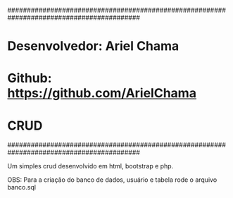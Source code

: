 ##########################################################################################
#    Desenvolvedor: Ariel Chama                                                          #
#    Github: https://github.com/ArielChama                                               #
#    CRUD                                                                                #
##########################################################################################

Um simples crud desenvolvido em html, bootstrap e php.

OBS: Para a criação do banco de dados, usuário e tabela rode o arquivo banco.sql

